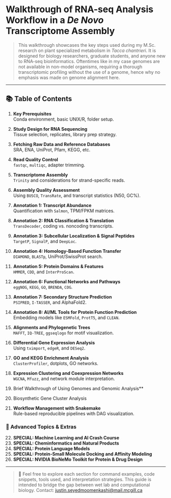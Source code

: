# Walkthrough of RNA-seq Analysis Workflow in a *De Novo* Transcriptome Assembly

> This walkthrough showcases the key steps used during my M.Sc. research on plant specialized metabolism in *Tacca chantrieri*. It is designed for biology researchers, graduate students, and anyone new to RNA-seq bioinformatics. Oftentimes like in my case genomes are not available in non-model organisms, requiring a thorough transcriptomic profiling without the use of a genome, hence why no emphasis was made on genome alignment here.

---

## 📚 Table of Contents

1. **Key Prerequisites**  
   Conda environment, basic UNIX/R, folder setup.

2. **Study Design for RNA Sequencing**  
   Tissue selection, replicates, library prep strategy.

3. **Fetching Raw Data and Reference Databases**  
   SRA, ENA, UniProt, Pfam, KEGG, etc.

4. **Read Quality Control**  
   `fastqc`, `multiqc`, adapter trimming.

5. **Transcriptome Assembly**  
   `Trinity` and considerations for strand-specific reads.

6. **Assembly Quality Assessment**  
   Using `BUSCO`, `TransRate`, and transcript statistics (N50, GC%).

7. **Annotation 1: Transcript Abundance**  
   Quantification with `Salmon`, TPM/FPKM matrices.

8. **Annotation 2: RNA Classification & Translation**  
   `TransDecoder`, coding vs. noncoding transcripts.

9. **Annotation 3: Subcellular Localization & Signal Peptides**  
   `TargetP`, `SignalP`, and `DeepLoc`.

10. **Annotation 4: Homology-Based Function Transfer**  
    `DIAMOND`, `BLASTp`, UniProt/SwissProt search.

11. **Annotation 5: Protein Domains & Features**  
    `HMMER`, `CDD`, and `InterProScan`.

12. **Annotation 6: Functional Networks and Pathways**  
    `eggNOG`, `KEGG`, `GO`, `BRENDA`, `COG`.

13. **Annotation 7: Secondary Structure Prediction**  
    `PSIPRED`, `I-TASSER`, and AlphaFold2.

14. **Annotation 8: AI/ML Tools for Protein Function Prediction**  
    Embedding models like `ESMFold`, `ProtT5`, and `CLEAN`.

15. **Alignments and Phylogenetic Trees**  
    `MAFFT`, `IQ-TREE`, `ggseqlogo` for motif visualization.

16. **Differential Gene Expression Analysis**  
    Using `tximport`, `edgeR`, and `DESeq2`.

17. **GO and KEGG Enrichment Analysis**  
    `ClusterProfiler`, dotplots, GO networks.

18. **Expression Clustering and Coexpression Networks**  
    `WGCNA`, `Mfuzz`, and network module interpretation.

19. Brief Walkthrough of Using Genomes and Genomic Analysis**

20. Biosynthetic Gene Cluster Analysis

21. **Workflow Management with Snakemake**  
    Rule-based reproducible pipelines with DAG visualization.

### 🧠 Advanced Topics & Extras
22. **SPECIAL: Machine Learning and AI Crash Course**
23. **SPECIAL: Cheminformatics and Natural Products**
24. **SPECIAL: Protein Language Models**
25. **SPECIAL: Protein-Small Molecule Docking and Affinity Modeling**
26. **SPECIAL: NVIDIA BioNeMo Toolkit for Protein & Drug Design**

---

> 🔬 Feel free to explore each section for command examples, code snippets, tools used, and interpretation strategies. This guide is intended to bridge the gap between wet lab and computational biology. 
Contact: justin.seyedmoomenkashi@mail.mcgill.ca
